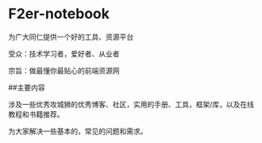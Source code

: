 # F2er-notebook
为广大同仁提供一个好的工具、资源平台

受众：技术学习者，爱好者、从业者

宗旨：做最懂你最贴心的前端资源网

##主要内容

涉及一些优秀攻城狮的优秀博客、社区，实用的手册、工具，框架/库，以及在线教程和书籍推荐。

为大家解决一些基本的，常见的问题和需求。
